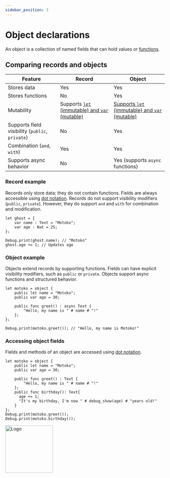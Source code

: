 ```yaml
---
sidebar_position: 3
---
```


# Object declarations

An object is a collection of named fields that can hold values or [functions](https://internetcomputer.org/docs/motoko/fundamentals/declarations/function-declarations).

## Comparing records and objects

| Feature | Record | Object |
|---------|--------|--------|
| Stores data | Yes | Yes |
| Stores functions | No | Yes |
| Mutability | Supports [`let` (immutable) and `var` (mutable)](https://internetcomputer.org/docs/motoko/fundamentals/declarations/variable-declarations) | [Supports `let` (immutable) and `var` (mutable)](https://internetcomputer.org/docs/motoko/fundamentals/declarations/variable-declarations) |
| Supports field visibility (`public`, `private`) | No | Yes |
| Combination (`and`, `with`) | Yes | Yes |
| Supports async behavior | No | Yes (supports `async` functions) |

### Record example

Records only store data; they do not contain functions. Fields are always accessible using [dot notation](https://en.wikipedia.org/wiki/Object-oriented_programming). Records do not support visibility modifiers (`public`, `private`). However, they do support `and` and `with` for combination and modification.

```motoko no-repl
let ghost = {
    var name : Text = "Motoko";
    var age : Nat = 25;
};

Debug.print(ghost.name); // "Motoko"
ghost.age += 1; // Updates age
```

### Object example

Objects extend records by supporting functions. Fields can have explicit visibility modifiers, such as `public` or `private`. Objects support async functions and structured behavior.

```motoko no-repl
let motoko = object {
    public let name = "Motoko";
    public var age = 30;

    public func greet() : async Text {
        "Hello, my name is " # name # "!"
    };
};

Debug.print(motoko.greet()); // "Hello, my name is Motoko!"
```

### Accessing object fields

Fields and methods of an object are accessed using [dot notation](https://en.wikipedia.org/wiki/Object-oriented_programming).

```motoko no-repl
let motoko = object {
    public let name = "Motoko";
    public var age = 30;

    public func greet() : Text {
        "Hello, my name is " # name # "!"
    };
    public func birthday(): Text{
      age += 1;
      "It's my birthday, I'm now " # debug_show(age) # "years old!"
    }
};
Debug.print(motoko.greet());
Debug.print(motoko.birthday());
```

<img src="https://cdn-assets-eu.frontify.com/s3/frontify-enterprise-files-eu/eyJwYXRoIjoiZGZpbml0eVwvYWNjb3VudHNcLzAxXC80MDAwMzA0XC9wcm9qZWN0c1wvNFwvYXNzZXRzXC8zOFwvMTc2XC9jZGYwZTJlOTEyNDFlYzAzZTQ1YTVhZTc4OGQ0ZDk0MS0xNjA1MjIyMzU4LnBuZyJ9:dfinity:9Q2_9PEsbPqdJNAQ08DAwqOenwIo7A8_tCN4PSSWkAM?width=2400" alt="Logo" width="150" height="150" />